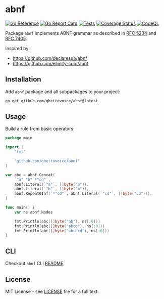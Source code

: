 # abnf

[![Go Reference](https://pkg.go.dev/badge/github.com/ghettovoice/abnf.svg)](https://pkg.go.dev/github.com/ghettovoice/abnf)
[![Go Report Card](https://goreportcard.com/badge/github.com/ghettovoice/abnf)](https://goreportcard.com/report/github.com/ghettovoice/abnf)
[![Tests](https://github.com/ghettovoice/abnf/actions/workflows/test.yml/badge.svg)](https://github.com/ghettovoice/abnf/actions/workflows/test.yml)
[![Coverage Status](https://coveralls.io/repos/github/ghettovoice/abnf/badge.svg?branch=master)](https://coveralls.io/github/ghettovoice/abnf?branch=master)
[![CodeQL](https://github.com/ghettovoice/abnf/actions/workflows/github-code-scanning/codeql/badge.svg)](https://github.com/ghettovoice/abnf/actions/workflows/github-code-scanning/codeql)

Package `abnf` implements ABNF grammar as described in [RFC 5234](https://www.rfc-editor.org/rfc/rfc5234) 
and [RFC 7405](https://www.rfc-editor.org/rfc/rfc7405).

Inspired by:

- https://github.com/declaresub/abnf
- https://github.com/elimity-com/abnf

## Installation

Add `abnf` package and all subpackages to your project:

```bash
go get github.com/ghettovoice/abnf@latest
```

## Usage

Build a rule from basic operators:

```go
package main

import (
    "fmt"

    "github.com/ghettovoice/abnf"
)

var abc = abnf.Concat(
    `"a" "b" *"cd"`,
    abnf.Literal(`"a"`, []byte("a")),
    abnf.Literal(`"b"`, []byte("b")),
    abnf.Repeat0Inf(`*"cd"`, abnf.Literal(`"cd"`, []byte("cd"))),
)

func main() {
    var ns abnf.Nodes

    fmt.Println(abc([]byte("ab"), ns[:0]))
    fmt.Println(abc([]byte("abcd"), ns[:0]))
    fmt.Println(abc([]byte("abcdcd"), ns[:0]))
}
```

## CLI

Checkout `abnf` CLI [README](./cmd/abnf/README.md).

## License

MIT License - see [LICENSE](./LICENSE) file for a full text.
